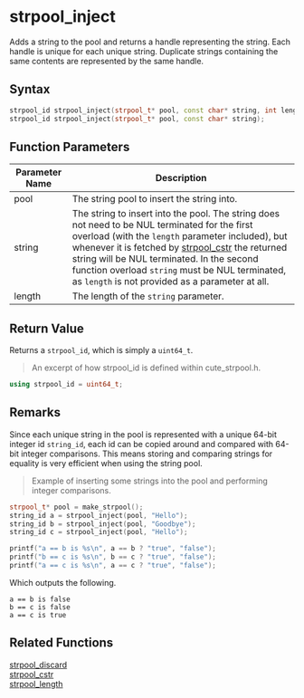 
# strpool_inject

Adds a string to the pool and returns a handle representing the string. Each handle is unique for each unique string. Duplicate strings containing the same contents are represented by the same handle.

## Syntax

```cpp
strpool_id strpool_inject(strpool_t* pool, const char* string, int length);
strpool_id strpool_inject(strpool_t* pool, const char* string);
```

## Function Parameters

Parameter Name | Description
--- | ---
pool | The string pool to insert the string into.
string | The string to insert into the pool. The string does not need to be NUL terminated for the first overload (with the `length` parameter included), but whenever it is fetched by [strpool_cstr](https://github.com/RandyGaul/cute_framework/blob/master/docs/string/strpool/strpool_cstr.md) the returned string will be NUL terminated. In the second function overload `string` must be NUL terminated, as `length` is not provided as a parameter at all.
length | The length of the `string` parameter.

## Return Value

Returns a `strpool_id`, which is simply a `uint64_t`.

> An excerpt of how strpool_id is defined within cute_strpool.h.

```cpp
using strpool_id = uint64_t;
```

## Remarks

Since each unique string in the pool is represented with a unique 64-bit integer id `string_id`, each id can be copied around and compared with 64-bit integer comparisons. This means storing and comparing strings for equality is very efficient when using the string pool.

> Example of inserting some strings into the pool and performing integer comparisons.

```cpp
strpool_t* pool = make_strpool();
string_id a = strpool_inject(pool, "Hello");
string_id b = strpool_inject(pool, "Goodbye");
string_id c = strpool_inject(pool, "Hello");

printf("a == b is %s\n", a == b ? "true", "false");
printf("b == c is %s\n", b == c ? "true", "false");
printf("a == c is %s\n", a == c ? "true", "false");
```

Which outputs the following.

```
a == b is false
b == c is false
a == c is true
```

## Related Functions

[strpool_discard](https://github.com/RandyGaul/cute_framework/blob/master/docs/string/strpool/strpool_discard.md)  
[strpool_cstr](https://github.com/RandyGaul/cute_framework/blob/master/docs/string/strpool/strpool_cstr.md)  
[strpool_length](https://github.com/RandyGaul/cute_framework/blob/master/docs/string/strpool/strpool_length.md)  
